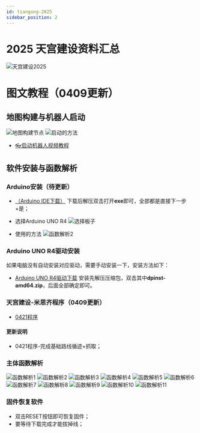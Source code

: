 ```yaml
---
id: tiangong-2025
sidebar_position: 2
---
```


# 2025 天宫建设资料汇总
![天宫建设2025](https://dedemaker-1255717351.cos.ap-nanjing.myqcloud.com/%E6%96%87%E4%BB%B6%E4%BC%A0%E8%BE%93/%E5%A4%A9%E5%AE%AB%E5%BB%BA%E8%AE%BE2024%E4%B8%BB%E5%9B%BE.png)

# 图文教程（0409更新）
## 地图构建与机器人启动
![地图构建节点](https://pub-6c1e280a27614b05891bfd818585735e.r2.dev/%E5%A4%A9%E5%AE%AB%E5%BB%BA%E8%AE%BE2025/%E5%B9%BB%E7%81%AF%E7%89%871.JPG)
![启动的方法](https://dedemaker-1255717351.cos.ap-nanjing.myqcloud.com/%E6%96%87%E4%BB%B6%E4%BC%A0%E8%BE%93/2024%E5%A4%A9%E5%AE%AB%E5%BB%BA%E8%AE%BE/%E5%B9%BB%E7%81%AF%E7%89%872.JPG)
- [👓️启动机器人视频教程](https://dedemaker-1255717351.cos.ap-nanjing.myqcloud.com/%E6%96%87%E4%BB%B6%E4%BC%A0%E8%BE%93/%E5%A4%A9%E5%AE%AB%E5%BB%BA%E8%AE%BE%E6%9C%BA%E5%99%A8%E4%BA%BA%E5%90%AF%E5%8A%A8%E6%96%B9%E6%B3%95.mp4)


## 软件安装与函数解析
### Arduino安装（待更新）
- [（Arduino IDE下载）](https://downloads.arduino.cc/arduino-ide/arduino-ide_2.3.5_Windows_64bit.exe)
下载后解压双击打开**exe**即可，全部都是直接下一步+是；

- 选择Arduino UNO R4
![选择板子](https://pub-6c1e280a27614b05891bfd818585735e.r2.dev/%E5%A4%A9%E5%AE%AB%E5%BB%BA%E8%AE%BE2025/6842505335688d21b44de98522e8721.png)

- 使用的方法
![函数解析2](https://pub-6c1e280a27614b05891bfd818585735e.r2.dev/%E5%A4%A9%E5%AE%AB%E5%BB%BA%E8%AE%BE2025/104efed19122b0f3bcef53b8932d314.png)

### Arduino UNO R4驱动安装
如果电脑没有自动安装对应驱动，需要手动安装一下，安装方法如下：
- [Arduino UNO R4驱动下载](https://dedemaker-1255717351.cos.ap-nanjing.myqcloud.com/%E6%96%87%E4%BB%B6%E4%BC%A0%E8%BE%93/Arduino-UNO-R4-%E9%A9%B1%E5%8A%A8.zip)
安装先解压压缩包，双击其中**dpinst-amd64.zip**，后面全部确定即可。


### 天宫建设-米思齐程序（0409更新）
- [0421程序](https://pub-6c1e280a27614b05891bfd818585735e.r2.dev/%E5%A4%A9%E5%AE%AB%E5%BB%BA%E8%AE%BE2025/0421.zip)

#### 更新说明
- 0421程序-完成基础路线循迹+抓取；

### 主体函数解析
![函数解析1](https://pub-6c1e280a27614b05891bfd818585735e.r2.dev/%E5%A4%A9%E5%AE%AB%E5%BB%BA%E8%AE%BE2025/%E5%B9%BB%E7%81%AF%E7%89%871.JPG)
![函数解析2](https://pub-6c1e280a27614b05891bfd818585735e.r2.dev/%E5%A4%A9%E5%AE%AB%E5%BB%BA%E8%AE%BE2025/%E5%B9%BB%E7%81%AF%E7%89%872.JPG)
![函数解析3](https://pub-6c1e280a27614b05891bfd818585735e.r2.dev/%E5%A4%A9%E5%AE%AB%E5%BB%BA%E8%AE%BE2025/%E5%B9%BB%E7%81%AF%E7%89%873.JPG)
![函数解析4](https://pub-6c1e280a27614b05891bfd818585735e.r2.dev/%E5%A4%A9%E5%AE%AB%E5%BB%BA%E8%AE%BE2025/%E5%B9%BB%E7%81%AF%E7%89%874.JPG)
![函数解析5](https://pub-6c1e280a27614b05891bfd818585735e.r2.dev/%E5%A4%A9%E5%AE%AB%E5%BB%BA%E8%AE%BE2025/%E5%BE%AE%E4%BF%A1%E6%88%AA%E5%9B%BE_20250421125420.png)
![函数解析6](https://pub-6c1e280a27614b05891bfd818585735e.r2.dev/%E5%A4%A9%E5%AE%AB%E5%BB%BA%E8%AE%BE2025/%E5%B9%BB%E7%81%AF%E7%89%876.JPG)
![函数解析7](https://pub-6c1e280a27614b05891bfd818585735e.r2.dev/%E5%A4%A9%E5%AE%AB%E5%BB%BA%E8%AE%BE2025/%E5%B9%BB%E7%81%AF%E7%89%877.JPG)
![函数解析8](https://pub-6c1e280a27614b05891bfd818585735e.r2.dev/%E5%A4%A9%E5%AE%AB%E5%BB%BA%E8%AE%BE2025/%E5%B9%BB%E7%81%AF%E7%89%878.JPG)
![函数解析9](https://pub-6c1e280a27614b05891bfd818585735e.r2.dev/%E5%A4%A9%E5%AE%AB%E5%BB%BA%E8%AE%BE2025/%E5%B9%BB%E7%81%AF%E7%89%879.JPG)
![函数解析10](https://pub-6c1e280a27614b05891bfd818585735e.r2.dev/%E5%A4%A9%E5%AE%AB%E5%BB%BA%E8%AE%BE2025/%E5%B9%BB%E7%81%AF%E7%89%8710.JPG)
![函数解析11](https://pub-6c1e280a27614b05891bfd818585735e.r2.dev/%E5%A4%A9%E5%AE%AB%E5%BB%BA%E8%AE%BE2025/%E5%BE%AE%E4%BF%A1%E6%88%AA%E5%9B%BE_20250421125439.png)

### 固件恢复软件
- 双击RESET按钮即可恢复固件；
- 要等待下载完成才能拔掉线；

